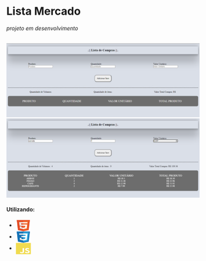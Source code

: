 # Lista Mercado

<i>projeto em desenvolvimento</i>

<br>
<img src="/src/imagens/Captura de tela.png" width="600px">
<br>
<img src="/src/imagens/Captura de tela_2.png" width="600px">

#### Utilizando:

* <img align="center" alt="HTML" height="30" width="40" src="https://raw.githubusercontent.com/devicons/devicon/master/icons/html5/html5-original.svg">
* <img align="center" alt="CSS" height="30" width="40" src="https://raw.githubusercontent.com/devicons/devicon/master/icons/css3/css3-original.svg">
* <img align="center" alt="Js" height="30" width="40" src="https://raw.githubusercontent.com/devicons/devicon/master/icons/javascript/javascript-plain.svg">
